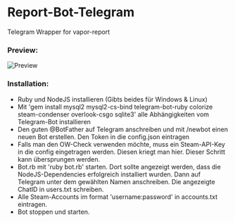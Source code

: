 # Report-Bot-Telegram
Telegram Wrapper for vapor-report

### Preview:
![Preview](http://i.imgur.com/nlTT5AF.png)

### Installation:
* Ruby und NodeJS installieren (Gibts beides für Windows & Linux)
* Mit 'gem install mysql2 mysql2-cs-bind telegram-bot-ruby colorize steam-condenser overlook-csgo sqlite3' alle Abhängigkeiten vom Telegram-Bot installieren
* Den guten @BotFather auf Telegram anschreiben und mit /newbot einen neuen Bot erstellen. Den Token in die config.json eintragen
* Falls man den OW-Check verwenden möchte, muss ein Steam-API-Key in die config eingetragen werden. Diesen kriegt man hier. Dieser Schritt kann übersprungen werden.
* Bot.rb mit 'ruby bot.rb' starten. Dort sollte angezeigt werden, dass die NodeJS-Dependencies erfolgreich installiert wurden. Dann auf Telegram unter dem gewählten Namen anschreiben. Die angezeigte ChatID in users.txt schreiben.
* Alle Steam-Accounts im format 'username:password' in accounts.txt eintragen.
* Bot stoppen und starten.
